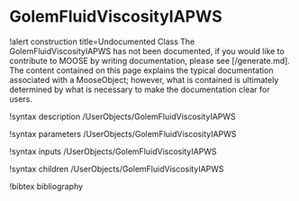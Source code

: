 <!-- MOOSE Documentation Stub: Remove this when content is added. -->

# GolemFluidViscosityIAPWS

!alert construction title=Undocumented Class
The GolemFluidViscosityIAPWS has not been documented, if you would like to contribute to MOOSE by
writing documentation, please see [/generate.md]. The content contained on this page explains
the typical documentation associated with a MooseObject; however, what is contained is ultimately
determined by what is necessary to make the documentation clear for users.

!syntax description /UserObjects/GolemFluidViscosityIAPWS

!syntax parameters /UserObjects/GolemFluidViscosityIAPWS

!syntax inputs /UserObjects/GolemFluidViscosityIAPWS

!syntax children /UserObjects/GolemFluidViscosityIAPWS

!bibtex bibliography

